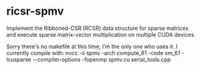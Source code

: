 # ricsr-spmv

Implement the Ribboned-CSR (RCSR) data structure for sparse matrices and execute sparse matrix-vector multiplication on multiple CUDA devices

Sorry there's no makefile at this time; I'm the only one who uses it.
I currently compile with:
nvcc -o spmv -arch compute_61 -code sm_61 -lcusparse --compiler-options -fopenmp spmv.cu serial_tools.cpp


